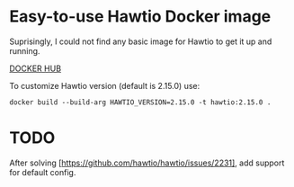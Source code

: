 Easy-to-use Hawtio Docker image
============================

Suprisingly, I could not find any basic image for Hawtio to get it up and running.

[DOCKER HUB](https://hub.docker.com/r/depecheio/hawtio)

To customize Hawtio version (default is 2.15.0) use:


    docker build --build-arg HAWTIO_VERSION=2.15.0 -t hawtio:2.15.0 .


TODO
====

After solving [https://github.com/hawtio/hawtio/issues/2231], add support for default config.

